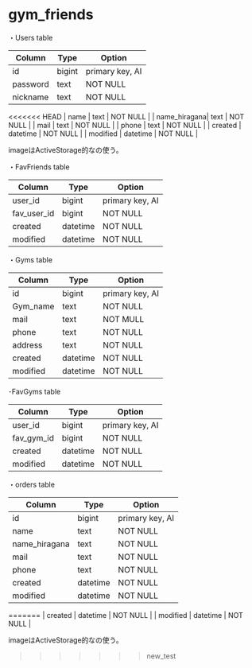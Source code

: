 # gym_friends

・Users table

|    Column    |    Type   |      Option      |
| ------------ | --------- | ---------------- |
| id           | bigint    | primary key, AI  |
| password     | text      | NOT NULL         |
| nickname     | text      | NOT NULL         |
<<<<<<< HEAD
| name         | text      | NOT NULL         |
| name_hiragana| text      | NOT NULL         |
| mail         | text      | NOT NULL         |
| phone        | text      | NOT NULL         |
| created      | datetime  | NOT NULL         |
| modified     | datetime  | NOT NULL         |

imageはActiveStorage的なの使う。


・FavFriends table

|    Column    |    Type   |      Option      |
| ------------ | --------- | ---------------- |
| user_id      | bigint    | primary key, AI  |
| fav_user_id  | bigint    | NOT NULL         |
| created      | datetime  | NOT NULL         |
| modified     | datetime  | NOT NULL         |


・Gyms table

|    Column    |    Type   |      Option      |
| ------------ | --------- | ---------------- |
| id           | bigint    | primary key, AI  |
| Gym_name     | text      | NOT NULL         |
| mail         | text      | NOT MULL         |
| phone        | text      | NOT NULL         |
| address      | text      | NOT NULL         |
| created      | datetime  | NOT NULL         |
| modified     | datetime  | NOT NULL         |


･FavGyms table

|    Column    |    Type   |      Option      |
| ------------ | --------- | ---------------- |
| user_id      | bigint    | primary key, AI  |
| fav_gym_id   | bigint    | NOT NULL         |
| created      | datetime  | NOT NULL         |
| modified     | datetime  | NOT NULL         |


・orders table

|    Column    |    Type   |      Option      |
| ------------ | --------- | ---------------- |
| id           | bigint    | primary key, AI  |
| name         | text      | NOT NULL         |
| name_hiragana| text      | NOT NULL         |
| mail         | text      | NOT NULL         |
| phone        | text      | NOT NULL         |
| created      | datetime  | NOT NULL         |
| modified     | datetime  | NOT NULL         |

=======
| created      | datetime  | NOT NULL         |
| modified     | datetime  | NOT NULL         |

imageはActiveStorage的なの使う。
>>>>>>> new_test
